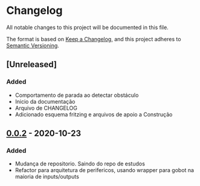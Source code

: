# Changelog

All notable changes to this project will be documented in this file.

The format is based on [Keep a Changelog](https://keepachangelog.com/en/1.0.0/),
and this project adheres to [Semantic Versioning](https://semver.org/spec/v2.0.0.html).

## [Unreleased]

### Added 

- Comportamento de parada ao detectar obstáculo
- Inicio da documentação
- Arquivo de CHANGELOG
- Adicionado esquema fritzing e arquivos de apoio a Construção


## [0.0.2] - 2020-10-23

### Added

- Mudança de repositorio. Saindo do repo de estudos
- Refactor para arquitetura de perifericos, usando wrapper para gobot na maioria de inputs/outputs

[0.0.2]: https://github.com/jtonynet/autogo/releases/tag/v0.0.2
